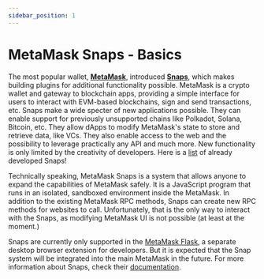 ```yaml
---
sidebar_position: 1
---
```


# MetaMask Snaps - Basics

The most popular wallet, **[MetaMask](https://metamask.io/)**, introduced **[Snaps](https://docs.metamask.io/guide/snaps.html)**, which makes building plugins for additional functionality possible. MetaMask is a crypto wallet and gateway to blockchain apps, providing a simple interface for users to interact with EVM-based blockchains, sign and send transactions, etc. Snaps make a wide specter of new applications possible. They can enable support for previously unsupported chains like Polkadot, Solana, Bitcoin, etc. They allow dApps to modify MetaMask's state to store and retrieve data, like VCs. They also enable access to the web and the possibility to leverage practically any API and much more. New functionality is only limited by the creativity of developers. Here is a [list](https://github.com/piotr-roslaniec/awesome-metamask-snaps) of already developed Snaps!

Technically speaking, MetaMask Snaps is a system that allows anyone to expand the capabilities of MetaMask safely. It is a JavaScript program that runs in an isolated, sandboxed environment inside the MetaMask. In addition to the existing MetaMask RPC methods, Snaps can create new RPC methods for websites to call. Unfortunately, that is the only way to interact with the Snaps, as modifying MetaMask UI is not possible (at least at the moment.)

Snaps are currently only supported in the [MetaMask Flask](https://metamask.io/flask/), a separate desktop browser extension for developers. But it is expected that the Snap system will be integrated into the main MetaMask in the future. For more information about Snaps, check their [documentation](https://docs.metamask.io/guide/snaps.html).
